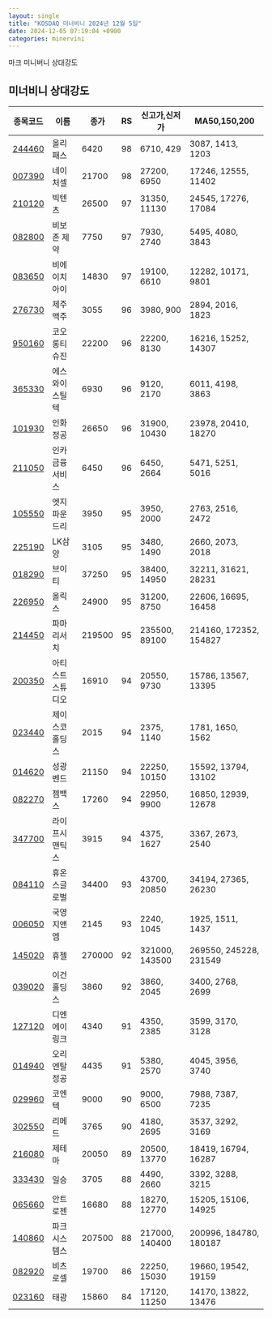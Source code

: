 ```yaml
---
layout: single
title: "KOSDAQ 미너비니 2024년 12월 5일"
date: 2024-12-05 07:19:04 +0900
categories: minervini
---
```

마크 미니버니 상대강도
## 미너비니 상대강도

|종목코드|이름|종가|RS|신고가,신저가|MA50,150,200|
|------|---|---|--|---------|------------|
|[244460](https://finance.daum.net/quotes/A244460)|올리패스|6420|98|6710, 429|3087, 1413, 1203|
|[007390](https://finance.daum.net/quotes/A007390)|네이처셀|21700|98|27200, 6950|17246, 12555, 11402|
|[210120](https://finance.daum.net/quotes/A210120)|빅텐츠|26500|97|31350, 11130|24545, 17276, 17084|
|[082800](https://finance.daum.net/quotes/A082800)|비보존 제약|7750|97|7930, 2740|5495, 4080, 3843|
|[083650](https://finance.daum.net/quotes/A083650)|비에이치아이|14830|97|19100, 6610|12282, 10171, 9801|
|[276730](https://finance.daum.net/quotes/A276730)|제주맥주|3055|96|3980, 900|2894, 2016, 1823|
|[950160](https://finance.daum.net/quotes/A950160)|코오롱티슈진|22200|96|22200, 8130|16216, 15252, 14307|
|[365330](https://finance.daum.net/quotes/A365330)|에스와이스틸텍|6930|96|9120, 2170|6011, 4198, 3863|
|[101930](https://finance.daum.net/quotes/A101930)|인화정공|26650|96|31900, 10430|23978, 20410, 18270|
|[211050](https://finance.daum.net/quotes/A211050)|인카금융서비스|6450|96|6450, 2664|5471, 5251, 5016|
|[105550](https://finance.daum.net/quotes/A105550)|엣지파운드리|3950|95|3950, 2000|2763, 2516, 2472|
|[225190](https://finance.daum.net/quotes/A225190)|LK삼양|3105|95|3480, 1490|2660, 2073, 2018|
|[018290](https://finance.daum.net/quotes/A018290)|브이티|37250|95|38400, 14950|32211, 31621, 28231|
|[226950](https://finance.daum.net/quotes/A226950)|올릭스|24900|95|31200, 8750|22606, 16695, 16458|
|[214450](https://finance.daum.net/quotes/A214450)|파마리서치|219500|95|235500, 89100|214160, 172352, 154827|
|[200350](https://finance.daum.net/quotes/A200350)|아티스트스튜디오|16910|94|20550, 9730|15786, 13567, 13395|
|[023440](https://finance.daum.net/quotes/A023440)|제이스코홀딩스|2015|94|2375, 1140|1781, 1650, 1562|
|[014620](https://finance.daum.net/quotes/A014620)|성광벤드|21150|94|22250, 10150|15592, 13794, 13102|
|[082270](https://finance.daum.net/quotes/A082270)|젬백스|17260|94|22950, 9900|16850, 12939, 12678|
|[347700](https://finance.daum.net/quotes/A347700)|라이프시맨틱스|3915|94|4375, 1627|3367, 2673, 2540|
|[084110](https://finance.daum.net/quotes/A084110)|휴온스글로벌|34400|93|43700, 20850|34194, 27365, 26230|
|[006050](https://finance.daum.net/quotes/A006050)|국영지앤엠|2145|93|2240, 1045|1925, 1511, 1437|
|[145020](https://finance.daum.net/quotes/A145020)|휴젤|270000|92|321000, 143500|269550, 245228, 231549|
|[039020](https://finance.daum.net/quotes/A039020)|이건홀딩스|3860|92|3860, 2045|3400, 2768, 2699|
|[127120](https://finance.daum.net/quotes/A127120)|디엔에이링크|4340|91|4350, 2385|3599, 3170, 3128|
|[014940](https://finance.daum.net/quotes/A014940)|오리엔탈정공|4435|91|5380, 2570|4045, 3956, 3740|
|[029960](https://finance.daum.net/quotes/A029960)|코엔텍|9000|90|9000, 6500|7988, 7387, 7235|
|[302550](https://finance.daum.net/quotes/A302550)|리메드|3765|90|4180, 2695|3537, 3292, 3169|
|[216080](https://finance.daum.net/quotes/A216080)|제테마|20050|89|20500, 13770|18419, 16794, 16287|
|[333430](https://finance.daum.net/quotes/A333430)|일승|3705|88|4490, 2660|3392, 3288, 3215|
|[065660](https://finance.daum.net/quotes/A065660)|안트로젠|16680|88|18270, 12770|15205, 15106, 14925|
|[140860](https://finance.daum.net/quotes/A140860)|파크시스템스|207500|88|217000, 140400|200996, 184780, 180187|
|[082920](https://finance.daum.net/quotes/A082920)|비츠로셀|19700|86|22250, 15030|19660, 19542, 19159|
|[023160](https://finance.daum.net/quotes/A023160)|태광|15860|84|17120, 11250|14170, 13822, 13476|


